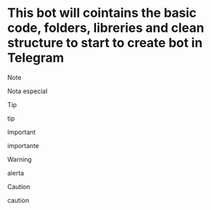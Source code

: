 # This bot will cointains the basic code, folders, libreries and clean structure to start to create bot in Telegram

> [!NOTE]
> Nota especial

> [!TIP]
> tip

> [!IMPORTANT]
> importante

> [!WARNING]
> alerta

> [!CAUTION]
> caution


